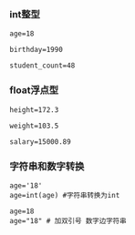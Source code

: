 ### int整型
```
age=18

birthday=1990

student_count=48
```
### float浮点型
```
height=172.3

weight=103.5

salary=15000.89
```
### 字符串和数字转换
```
age='18'
age=int(age) #字符串转换为int

age=18
age="18" # 加双引号 数字边字符串
```